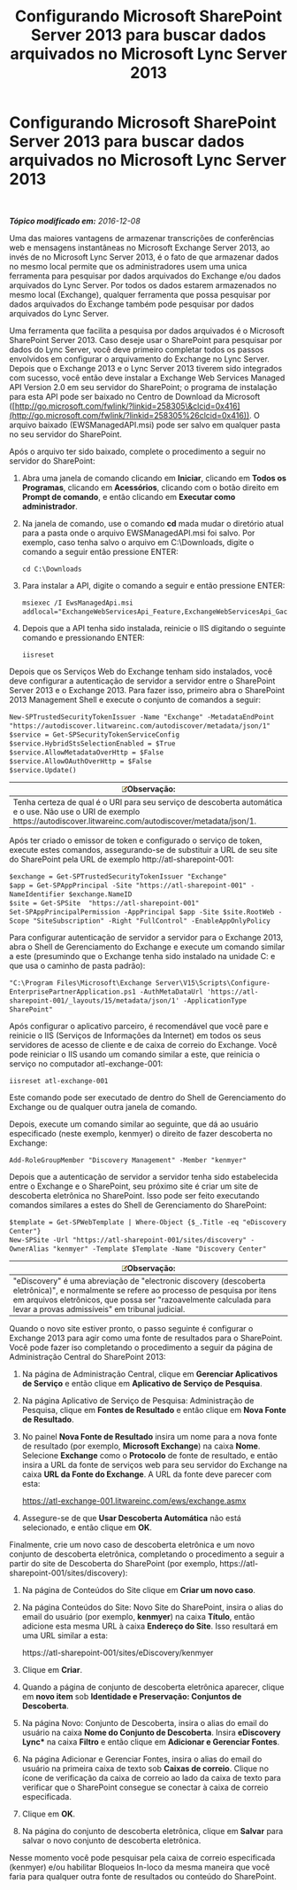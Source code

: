 ﻿---
title: Configurando Microsoft SharePoint Server 2013 para buscar dados arquivados no Microsoft Lync Server 2013
TOCTitle: Configurando Microsoft SharePoint Server 2013 para buscar dados arquivados no Microsoft Lync Server 2013
ms:assetid: 17f49365-8778-4962-a41b-f96faf6902f1
ms:mtpsurl: https://technet.microsoft.com/pt-br/library/JJ687978(v=OCS.15)
ms:contentKeyID: 49886116
ms.date: 12/10/2016
mtps_version: v=OCS.15
ms.translationtype: HT
---

# Configurando Microsoft SharePoint Server 2013 para buscar dados arquivados no Microsoft Lync Server 2013

 

_**Tópico modificado em:** 2016-12-08_

Uma das maiores vantagens de armazenar transcrições de conferências web e mensagens instantâneas no Microsoft Exchange Server 2013, ao invés de no Microsoft Lync Server 2013, é o fato de que armazenar dados no mesmo local permite que os administradores usem uma unica ferramenta para pesquisar por dados arquivados do Exchange e/ou dados arquivados do Lync Server. Por todos os dados estarem armazenados no mesmo local (Exchange), qualquer ferramenta que possa pesquisar por dados arquivados do Exchange também pode pesquisar por dados arquivados do Lync Server.

Uma ferramenta que facilita a pesquisa por dados arquivados é o Microsoft SharePoint Server 2013. Caso deseje usar o SharePoint para pesquisar por dados do Lync Server, você deve primeiro completar todos os passos envolvidos em configurar o arquivamento do Exchange no Lync Server. Depois que o Exchange 2013 e o Lync Server 2013 tiverem sido integrados com sucesso, você então deve instalar a Exchange Web Services Managed API Version 2.0 em seu servidor do SharePoint; o programa de instalação para esta API pode ser baixado no Centro de Download da Microsoft ([http://go.microsoft.com/fwlink/?linkid=258305\&clcid=0x416](http://go.microsoft.com/fwlink/?linkid=258305%26clcid=0x416)). O arquivo baixado (EWSManagedAPI.msi) pode ser salvo em qualquer pasta no seu servidor do SharePoint.

Após o arquivo ter sido baixado, complete o procedimento a seguir no servidor do SharePoint:

1.  Abra uma janela de comando clicando em **Iniciar**, clicando em **Todos os Programas**, clicando em **Acessórios**, clicando com o botão direito em **Prompt de comando**, e então clicando em **Executar como administrador**.

2.  Na janela de comando, use o comando **cd** mada mudar o diretório atual para a pasta onde o arquivo EWSManagedAPI.msi foi salvo. Por exemplo, caso tenha salvo o arquivo em C:\\Downloads, digite o comando a seguir então pressione ENTER:
    
        cd C:\Downloads

3.  Para instalar a API, digite o comando a seguir e então pressione ENTER:
    
        msiexec /I EwsManagedApi.msi addlocal="ExchangeWebServicesApi_Feature,ExchangeWebServicesApi_Gac"

4.  Depois que a API tenha sido instalada, reinicie o IIS digitando o seguinte comando e pressionando ENTER:
    
        iisreset

Depois que os Serviços Web do Exchange tenham sido instalados, você deve configurar a autenticação de servidor a servidor entre o SharePoint Server 2013 e o Exchange 2013. Para fazer isso, primeiro abra o SharePoint 2013 Management Shell e execute o conjunto de comandos a seguir:

    New-SPTrustedSecurityTokenIssuer -Name "Exchange" -MetadataEndPoint "https://autodiscover.litwareinc.com/autodiscover/metadata/json/1"
    $service = Get-SPSecurityTokenServiceConfig
    $service.HybridStsSelectionEnabled = $True
    $service.AllowMetadataOverHttp = $False
    $service.AllowOAuthOverHttp = $False
    $service.Update()

<table>
<thead>
<tr class="header">
<th><img src="images/Gg425756.note(OCS.15).gif" title="note" alt="note" />Observação:</th>
</tr>
</thead>
<tbody>
<tr class="odd">
<td>Tenha certeza de qual é o URI para seu serviço de descoberta automática e o use. Não use o URI de exemplo https://autodiscover.litwareinc.com/autodiscover/metadata/json/1.</td>
</tr>
</tbody>
</table>


Após ter criado o emissor de token e configurado o serviço de token, execute estes comandos, assegurando-se de substituir a URL de seu site do SharePoint pela URL de exemplo http://atl-sharepoint-001:

    $exchange = Get-SPTrustedSecurityTokenIssuer "Exchange"
    $app = Get-SPAppPrincipal -Site "https://atl-sharepoint-001" -NameIdentifier $exchange.NameID
    $site = Get-SPSite  "https://atl-sharepoint-001"
    Set-SPAppPrincipalPermission -AppPrincipal $app -Site $site.RootWeb -Scope "SiteSubscription" -Right "FullControl" -EnableAppOnlyPolicy

Para configurar autenticação de servidor a servidor para o Exchange 2013, abra o Shell de Gerenciamento do Exchange e execute um comando similar a este (presumindo que o Exchange tenha sido instalado na unidade C: e que usa o caminho de pasta padrão):

    "C:\Program Files\Microsoft\Exchange Server\V15\Scripts\Configure-EnterprisePartnerApplication.ps1 -AuthMetaDataUrl 'https://atl-sharepoint-001/_layouts/15/metadata/json/1' -ApplicationType SharePoint"

Após configurar o aplicativo parceiro, é recomendável que você pare e reinicie o IIS (Serviços de Informações da Internet) em todos os seus servidores de acesso de cliente e de caixa de correio do Exchange. Você pode reiniciar o IIS usando um comando similar a este, que reinicia o serviço no computador atl-exchange-001:

    iisreset atl-exchange-001

Este comando pode ser executado de dentro do Shell de Gerenciamento do Exchange ou de qualquer outra janela de comando.

Depois, execute um comando similar ao seguinte, que dá ao usuário especificado (neste exemplo, kenmyer) o direito de fazer descoberta no Exchange:

    Add-RoleGroupMember "Discovery Management" -Member "kenmyer"

Depois que a autenticação de servidor a servidor tenha sido estabelecida entre o Exchange e o SharePoint, seu próximo site é criar um site de descoberta eletrônica no SharePoint. Isso pode ser feito executando comandos similares a estes do Shell de Gerenciamento do SharePoint:

    $template = Get-SPWebTemplate | Where-Object {$_.Title -eq "eDiscovery Center"}
    New-SPSite -Url "https://atl-sharepoint-001/sites/discovery" -OwnerAlias "kenmyer" -Template $Template -Name "Discovery Center"

<table>
<thead>
<tr class="header">
<th><img src="images/Gg425756.note(OCS.15).gif" title="note" alt="note" />Observação:</th>
</tr>
</thead>
<tbody>
<tr class="odd">
<td>&quot;eDiscovery&quot; é uma abreviação de &quot;electronic discovery (descoberta eletrônica)&quot;, e normalmente se refere ao processo de pesquisa por itens em arquivos eletrônicos, que possa ser &quot;razoavelmente calculada para levar a provas admissíveis&quot; em tribunal judicial.</td>
</tr>
</tbody>
</table>


Quando o novo site estiver pronto, o passo seguinte é configurar o Exchange 2013 para agir como uma fonte de resultados para o SharePoint. Você pode fazer iso completando o procedimento a seguir da página de Administração Central do SharePoint 2013:

1.  Na página de Administração Central, clique em **Gerenciar Aplicativos de Serviço** e então clique em **Aplicativo de Serviço de Pesquisa**.

2.  Na página Aplicativo de Serviço de Pesquisa: Administração de Pesquisa, clique em **Fontes de Resultado** e então clique em **Nova Fonte de Resultado**.

3.  No painel **Nova Fonte de Resultado** insira um nome para a nova fonte de resultado (por exemplo, **Microsoft Exchange**) na caixa **Nome**. Selecione **Exchange** como o **Protocolo** de fonte de resultado, e então insira a URL da fonte de serviços web para seu servidor do Exchange na caixa **URL da Fonte do Exchange**. A URL da fonte deve parecer com esta:
    
    https://atl-exchange-001.litwareinc.com/ews/exchange.asmx

4.  Assegure-se de que **Usar Descoberta Automática** não está selecionado, e então clique em **OK**.

Finalmente, crie um novo caso de descoberta eletrônica e um novo conjunto de descoberta eletrônica, completando o procedimento a seguir a partir do site de Descoberta do SharePoint (por exemplo, https://atl-sharepoint-001/sites/discovery):

1.  Na página de Conteúdos do Site clique em **Criar um novo caso**.

2.  Na página Conteúdos do Site: Novo Site do SharePoint, insira o alias do email do usuário (por exemplo, **kenmyer**) na caixa **Título**, então adicione esta mesma URL à caixa **Endereço do Site**. Isso resultará em uma URL similar a esta:
    
    https://atl-sharepoint-001/sites/eDiscovery/kenmyer

3.  Clique em **Criar**.

4.  Quando a página de conjunto de descoberta eletrônica aparecer, clique em **novo item** sob **Identidade e Preservação: Conjuntos de Descoberta**.

5.  Na página Novo: Conjunto de Descoberta, insira o alias do email do usuário na caixa **Nome do Conjunto de Descoberta**. Insira **eDiscovery Lync\*** na caixa **Filtro** e então clique em **Adicionar e Gerenciar Fontes**.

6.  Na página Adicionar e Gerenciar Fontes, insira o alias do email do usuário na primeira caixa de texto sob **Caixas de correio**. Clique no ícone de verificação da caixa de correio ao lado da caixa de texto para verificar que o SharePoint consegue se conectar à caixa de correio especificada.

7.  Clique em **OK**.

8.  Na página do conjunto de descoberta eletrônica, clique em **Salvar** para salvar o novo conjunto de descoberta eletrônica.

Nesse momento você pode pesquisar pela caixa de correio especificada (kenmyer) e/ou habilitar Bloqueios In-loco da mesma maneira que você faria para qualquer outra fonte de resultados ou conteúdo do SharePoint.

